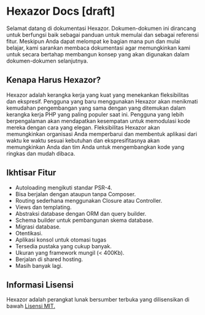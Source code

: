 <a id="readme"></a>

# Hexazor Docs [draft]

Selamat datang di dokumentasi Hexazor. Dokumen-dokumen ini dirancang untuk berfungsi baik sebagai panduan untuk memulai dan sebagai referensi fitur. Meskipun Anda dapat melompat ke bagian mana pun dan mulai belajar, kami sarankan membaca dokumentasi agar memungkinkan kami untuk secara bertahap membangun konsep yang akan digunakan dalam dokumen-dokumen selanjutnya.

## Kenapa Harus Hexazor?

Hexazor adalah kerangka kerja yang kuat yang menekankan fleksibilitas dan ekspresif. Pengguna yang baru menggunakan Hexazor akan menikmati kemudahan pengembangan yang sama dengan yang ditemukan dalam kerangka kerja PHP yang paling populer saat ini. Pengguna yang lebih berpengalaman akan mendapatkan kesempatan untuk memodulasi kode mereka dengan cara yang elegan. Fleksibilitas Hexazor akan memungkinkan organisasi Anda memperbarui dan membentuk aplikasi dari waktu ke waktu sesuai kebutuhan dan ekspresifitasnya akan memungkinkan Anda dan tim Anda untuk mengembangkan kode yang ringkas dan mudah dibaca.

## Ikhtisar Fitur

-   Autoloading mengikuti standar PSR-4.
-   Bisa berjalan dengan ataupun tanpa Composer.
-   Routing sederhana menggunakan Closure atau Controller.
-   Views dan templating.
-   Abstraksi database dengan ORM dan query builder.
-   Schema builder untuk pembangunan skema database.
-   Migrasi database.
-   Otentikasi.
-   Aplikasi konsol untuk otomasi tugas
-   Tersedia pustaka yang cukup banyak.
-   Ukuran yang framework mungil (< 400Kb).
-   Berjalan di shared hosting.
-   Masih banyak lagi.

## Informasi Lisensi

Hexazor adalah perangkat lunak bersumber terbuka yang dilisensikan di bawah [Lisensi MIT.](http://www.opensource.org/licenses/mit-license.php)
